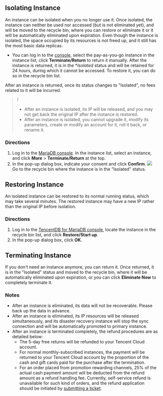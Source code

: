 ## Isolating Instance
An instance can be isolated when you no longer use it. Once isolated, the instance can neither be used nor accessed (but is not eliminated yet), and will be moved to the recycle bin, where you can restore or eliminate it or it will be automatically eliminated upon expiration. Even though the instance is isolated, the space occupied by its resources is not freed up, and it still has the most basic data replicas.

- You can log in to the [console](https://console.cloud.tencent.com/mariadb/instance/index), select the pay-as-you-go instance in the instance list, click **Terminate/Return** to return it manually. After the instance is returned, it is in the **Isolated* status and will be retained for 24 hours, during which it cannot be accessed. To restore it, you can do so in the recycle bin list.

After an instance is returned, once its status changes to "Isolated", no fees related to it will be incurred.

>!
>- After an instance is isolated, its IP will be released, and you may not get back the original IP after the instance is restored.
>- After an instance is isolated, you cannot upgrade it, modify its parameters, create or modify an account for it, roll it back, or rename it.

### Directions
1. Log in to the [MariaDB console](https://console.cloud.tencent.com/mariadb). In the instance list, select an instance, and click **More** > **Terminate/Return** at the top.
2. In the pop-up dialog box, indicate your consent and click **Confirm**.
![](https://main.qcloudimg.com/raw/6fdd575dba4ca3989f946089327d1f7d.png)
Go to the recycle bin where the instance is in the "Isolated" status.

## Restoring Instance
An isolated instance can be restored to its normal running status, which may take several minutes. The restored instance may have a new IP rather than the original IP before isolation.

### Directions
1. Log in to the [TencentDB for MariaDB console](https://console.cloud.tencent.com/mariadb), locate the instance in the recycle bin list, and click **Restore/Start up**.
2. In the pop-up dialog box, click **OK**.

## Terminating Instance
If you don't need an instance anymore, you can return it. Once returned, it is in the "Isolated" status and moved to the recycle bin, where it will be automatically eliminated upon expiration, or you can click **Eliminate Now** to completely terminate it.

### Notes
- After an instance is eliminated, its data will not be recoverable. Please back up the data in advance.
- After an instance is eliminated, its IP resources will be released simultaneously, and its disaster recovery instance will stop the sync connection and will be automatically promoted to primary instance.
- After an instance is terminated completely, the refund procedures are as detailed below:
  - The 5-day free returns will be refunded to your Tencent Cloud account.
  - For normal monthly-subscribed instances, the payment will be returned to your Tencent Cloud account by the proportion of the cash and gift cards paid for the purchase after the termination.
  - For an order placed from promotion rewarding channels, 25% of the actual cash payment amount will be deducted from the refund amount as a refund handling fee. Currently, self-service refund is unavailable for such kind of orders, and the refund application should be initiated by [submitting a ticket](https://console.cloud.tencent.com/workorder/category).


